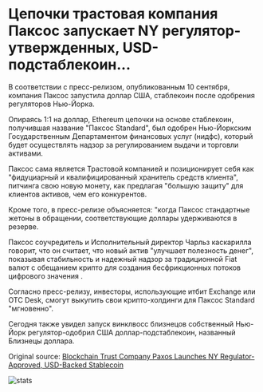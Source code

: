 # Цепочки трастовая компания Паксос запускает NY регулятор-утвержденных, USD-подстаблекоин...

В соответствии с пресс-релизом, опубликованным 10 сентября, компания Паксос запустила доллар США, стаблекоин после одобрения регуляторов Нью-Йорка.

Опираясь 1:1 на доллар, Ethereum цепочки на основе стаблекоин, получившая название "Паксос Standard", был одобрен Нью-Йоркским Государственным Департаментом финансовых услуг (нидфс), который будет осуществлять надзор за регулированием выдачи и торговли активами.

Паксос сама является Трастовой компанией и позиционирует себя как "фидуциарный и квалифицированный хранитель средств клиента", питчинга свою новую монету, как предлагая "большую защиту" для клиентов активов, чем его конкурентов.

Кроме того, в пресс-релизе объясняется: "когда Паксос стандартные жетоны в обращении, соответствующие доллары удерживаются в резерве.

Паксос соучредитель и Исполнительный директор Чарльз каскарилла говорит, что он считает, что новый актив "улучшает полезность денег", показывая стабильность и надежный надзор за традиционной Fiat валют с обещанием крипто для создания бесфрикционных потоков цифрового значения .

Согласно пресс-релизу, инвесторы, использующие итбит Exchange или OTC Desk, смогут выкупить свои крипто-холдинги для Паксос Standard "мгновенно".

Сегодня также увидел запуск винклвосс близнецов собственный Нью-Йорк регулятор-одобрил США доллар-подстаблекоин, названный Близнецы доллара.

Original source: [Blockchain Trust Company Paxos Launches NY Regulator-Approved, USD-Backed Stablecoin](https://cointelegraph.com/news/blockchain-trust-company-paxos-launches-ny-regulator-approved-usd-backed-stablecoin)

![stats](https://c.statcounter.com/11760860/0/a89fa40b/1/ "stats")